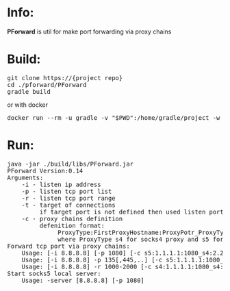 Info:
=============

**PForward** is util for make port forwarding via proxy chains

Build:
=============
<pre>
git clone https://{project repo}
cd ./pforward/PForward
gradle build
</pre>
or with docker
<pre>
docker run --rm -u gradle -v "$PWD":/home/gradle/project -w /home/gradle/project gradle gradle build --warning-mode all
</pre>
Run:
=============
<pre>
java -jar ./build/libs/PForward.jar  
PForward Version:0.14
Arguments:
	-i - listen ip address
	-p - listen tcp port list
	-r - listen tcp port range
	-t - target of connections
	     if target port is not defined then used listen port value 
	-c - proxy chains definition
	     defenition format:
	          ProxyType:FirstProxyHostname:ProxyPotr_ProxyType:NextProxyHostname:ProxyPotr
	          where ProxyType s4 for socks4 proxy and s5 for socks5 proxy
Forward tcp port via proxy chains:
	Usage: [-i 8.8.8.8] [-p 1080] [-c s5:1.1.1.1:1080_s4:2.2.2.2:1080] -t target_ipv4:80
	Usage: [-i 8.8.8.8] -p 135[,445,..] [-c s5:1.1.1.1:1080_s4:2.2.2.2:1080] -t target_ipv4
	Usage: [-i 8.8.8.8] -r 1000-2000 [-c s4:1.1.1.1:1080_s4:2.2.2.2:1080] -t target_ipv4
Start socks5 local server:
	Usage: -server [8.8.8.8] [-p 1080]
</pre>
